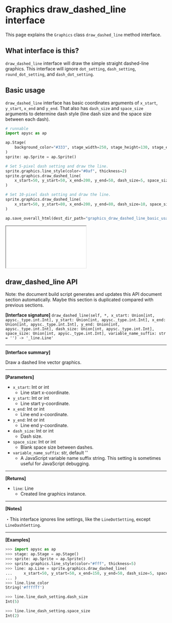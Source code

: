 # Graphics draw_dashed_line interface

This page explains the `Graphics` class `draw_dashed_line` method interface.

## What interface is this?

`draw_dashed_line` interface will draw the simple straight dashed-line graphics. This interface will ignore `dot_setting`, `dash_setting`, `round_dot_setting`, and `dash_dot_setting`.

## Basic usage

`draw_dashed_line` interface has basic coordinates arguments of `x_start`, `y_start`, `x_end` and `y_end`. That also has `dash_size` and `space_size` arguments to determine dash style (line dash size and the space size between each dash).

```py
# runnable
import apysc as ap

ap.Stage(
    background_color="#333", stage_width=250, stage_height=130, stage_elem_id="stage"
)
sprite: ap.Sprite = ap.Sprite()

# Set 5-pixel dash setting and draw the line.
sprite.graphics.line_style(color="#0af", thickness=2)
sprite.graphics.draw_dashed_line(
    x_start=50, y_start=50, x_end=200, y_end=50, dash_size=5, space_size=2
)

# Set 10-pixel dash setting and draw the line.
sprite.graphics.draw_dashed_line(
    x_start=50, y_start=80, x_end=200, y_end=80, dash_size=10, space_size=2
)

ap.save_overall_html(dest_dir_path="graphics_draw_dashed_line_basic_usage/")
```

<iframe src="static/graphics_draw_dashed_line_basic_usage/index.html" width="250" height=130></iframe>


## draw_dashed_line API

<!-- Docstring: apysc._display.graphics.Graphics.draw_dashed_line -->

<span class="inconspicuous-txt">Note: the document build script generates and updates this API document section automatically. Maybe this section is duplicated compared with previous sections.</span>

**[Interface signature]** `draw_dashed_line(self, *, x_start: Union[int, apysc._type.int.Int], y_start: Union[int, apysc._type.int.Int], x_end: Union[int, apysc._type.int.Int], y_end: Union[int, apysc._type.int.Int], dash_size: Union[int, apysc._type.int.Int], space_size: Union[int, apysc._type.int.Int], variable_name_suffix: str = '') -> '_line.Line'`<hr>

**[Interface summary]**

Draw a dashed line vector graphics.<hr>

**[Parameters]**

- `x_start`: Int or int
  - Line start x-coordinate.
- `y_start`: Int or int
  - Line start y-coordinate.
- `x_end`: Int or int
  - Line end x-coordinate.
- `y_end`: Int or int
  - Line end y-coordinate.
- `dash_size`: Int or int
  - Dash size.
- `space_size`: Int or int
  - Blank space size between dashes.
- `variable_name_suffix`: str, default ''
  - A JavaScript variable name suffix string. This setting is sometimes useful for JavaScript debugging.

<hr>

**[Returns]**

- `line`: Line
  - Created line graphics instance.

<hr>

**[Notes]**

 ・This interface ignores line settings, like the `LineDotSetting`, except `LineDashSetting`.<hr>

**[Examples]**

```py
>>> import apysc as ap
>>> stage: ap.Stage = ap.Stage()
>>> sprite: ap.Sprite = ap.Sprite()
>>> sprite.graphics.line_style(color="#fff", thickness=5)
>>> line: ap.Line = sprite.graphics.draw_dashed_line(
...     x_start=50, y_start=50, x_end=150, y_end=50, dash_size=5, space_size=2
... )
>>> line.line_color
String('#ffffff')

>>> line.line_dash_setting.dash_size
Int(5)

>>> line.line_dash_setting.space_size
Int(2)
```